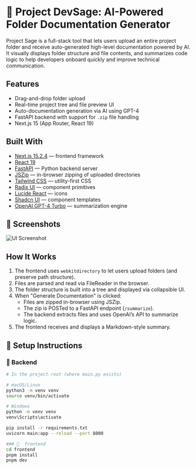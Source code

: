 # 📁 Project DevSage: AI-Powered Folder Documentation Generator

Project Sage is a full-stack tool that lets users upload an entire project folder and receive auto-generated high-level documentation powered by AI. It visually displays folder structure and file contents, and summarizes code logic to help developers onboard quickly and improve technical communication.

## Features

- Drag-and-drop folder upload 
- Real-time project tree and file preview UI
- Auto-documentation generation via AI using GPT-4
- FastAPI backend with support for `.zip` file handling
- Next.js 15 (App Router, React 19)

## Built With

- [Next.js 15.2.4](https://nextjs.org/) — frontend framework
- [React 19](https://react.dev/)
- [FastAPI](https://fastapi.tiangolo.com/) — Python backend server
- [JSZip](https://stuk.github.io/jszip/) — in-browser zipping of uploaded directories
- [Tailwind CSS](https://tailwindcss.com/) — utility-first CSS
- [Radix UI](https://www.radix-ui.com/) — component primitives
- [Lucide React](https://lucide.dev/) — icons
- [Shadcn UI](https://ui.shadcn.com/) — component templates
- [OpenAI GPT-4 Turbo](https://platform.openai.com/docs/models/gpt-4) — summarization engine

## 📸 Screenshots

![UI Screenshot](./screenshots/folder-uploader-demo.png)

## How It Works

1. The frontend uses `webkitdirectory` to let users upload folders (and preserve path structure).
2. Files are parsed and read via FileReader in the browser.
3. The folder structure is built into a tree and displayed via collapsible UI.
4. When "Generate Documentation" is clicked:
   - Files are zipped in-browser using JSZip.
   - The zip is POSTed to a FastAPI endpoint (`/summarize`).
   - The backend extracts files and uses OpenAI’s API to summarize logic.
5. The frontend receives and displays a Markdown-style summary.

## 📎 Setup Instructions


### 🔧 Backend

```bash
# In the project root (where main.py exists)

# macOS/Linux
python3 -m venv venv
source venv/bin/activate

# Windows
python -m venv venv
venv\Scripts\activate

pip install -r requirements.txt
uvicorn main:app --reload --port 8000

### 🔧  frontend
cd frontend
pnpm install
pnpm dev